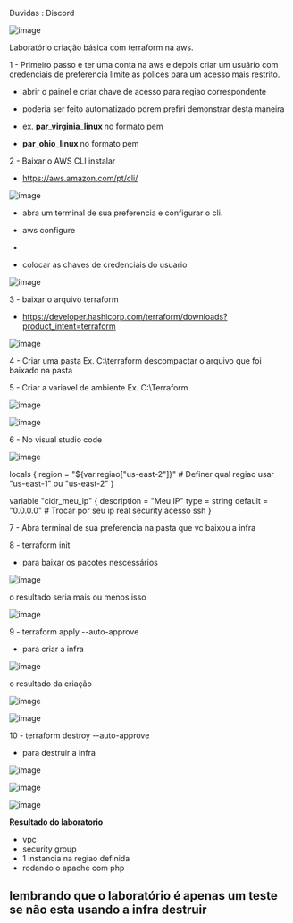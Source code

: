 Duvidas : Discord 

![image](https://user-images.githubusercontent.com/82802634/218651082-f8e7f959-f409-4b24-8b58-dc203791854c.png)


Laboratório criação básica com terraform na aws.

1 - Primeiro passo e ter uma conta na aws e depois criar um usuário com credenciais de preferencia limite as polices para um acesso mais restrito.

  - abrir o painel e criar chave de acesso para regiao correspondente
  - poderia ser feito automatizado porem prefiri demonstrar desta maneira
  
  - ex. <b> par_virginia_linux </b> no formato pem
  - <b> par_ohio_linux </b>   no formato pem



2 - Baixar o AWS CLI instalar

  - https://aws.amazon.com/pt/cli/
  
  ![image](https://user-images.githubusercontent.com/82802634/218651595-ce290db9-4910-4b83-b21b-3b1804894f36.png)

  
  - abra um terminal de sua preferencia e configurar o cli.
  
  - aws configure
  - 
  - colocar as chaves de credenciais do usuario
  
  ![image](https://user-images.githubusercontent.com/82802634/218652056-a49b01df-c2f8-49ec-989c-37441883b608.png)

  
3 - baixar o arquivo terraform

  - https://developer.hashicorp.com/terraform/downloads?product_intent=terraform

![image](https://user-images.githubusercontent.com/82802634/218653404-ee93a9e7-4ed9-4486-a857-b606c9e87452.png)


4 - Criar uma pasta Ex. C:\terraform  descompactar o arquivo que foi baixado na pasta

5 - Criar a variavel de ambiente  Ex. C:\Terraform

![image](https://user-images.githubusercontent.com/82802634/218652625-5e240c2a-f162-4416-b740-52d54323723f.png)

![image](https://user-images.githubusercontent.com/82802634/218652731-29e126ad-ce3e-4233-b98d-9e80f78a7352.png)


6 - No visual studio code

![image](https://user-images.githubusercontent.com/82802634/218653702-ca191dea-ada0-4cd5-99a3-2942db548f35.png)


locals {
  region = "${var.regiao["us-east-2"]}" # Definer qual regiao usar "us-east-1" ou "us-east-2"
}

variable "cidr_meu_ip" {
  description = "Meu IP"
  type        = string
  default     = "0.0.0.0" # Trocar por seu ip real security acesso ssh
}

7 - Abra terminal de sua preferencia na pasta que vc baixou a infra

8 - terraform init 
  - para baixar os pacotes nescessários

![image](https://user-images.githubusercontent.com/82802634/218654096-1cb6d756-ae6d-4173-bbed-1ac5f8c6b864.png)

o resultado seria mais ou menos isso

![image](https://user-images.githubusercontent.com/82802634/218654232-e80666ea-e424-4546-9ff0-fab8642f2f0e.png)


9 - terraform apply --auto-approve
  - para criar a infra

![image](https://user-images.githubusercontent.com/82802634/218654380-555f4732-6043-4ca4-889b-01e8b40f7352.png)

o resultado da criação

![image](https://user-images.githubusercontent.com/82802634/218654674-82c824be-afd4-4aa2-8f5f-f1198c4a441d.png)

![image](https://user-images.githubusercontent.com/82802634/218654913-81c3e8e8-83f2-45ee-8a1d-285e98932ceb.png)


10 - terraform destroy --auto-approve
  - para destruir a infra

![image](https://user-images.githubusercontent.com/82802634/218655056-532added-04a4-4139-9420-0a940109f32e.png)

![image](https://user-images.githubusercontent.com/82802634/218655203-6a2668a0-4ffd-44dd-aa4e-fbca9d8deffa.png)

![image](https://user-images.githubusercontent.com/82802634/218655282-f0f8a1f1-ee2a-46a9-8d1f-761e9843c301.png)


<b> Resultado do laboratorio </b>

 - vpc 
 - security group
 - 1 instancia na regiao definida
 - rodando o apache com php

<h2> lembrando que o laboratório é apenas um teste se não esta usando a infra destruir </h2> 



